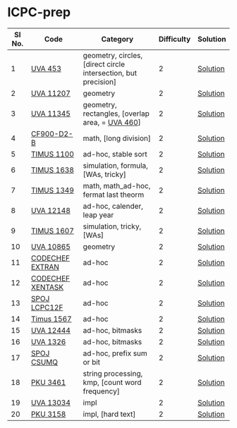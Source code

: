 # ICPC-prep
Sl No. | Code | Category | Difficulty | Solution
---|---|---|---|---
1 |[UVA 453](https://onlinejudge.org/index.php?option=onlinejudge&Itemid=8&page=show_problem&problem=394) | geometry, circles, [direct circle intersection, but precision] | 2 | [Solution](Solutions/1)
2 | [UVA 11207](https://onlinejudge.org/index.php?option=onlinejudge&Itemid=8&page=show_problem&problem=2148) | geometry | 2 | [Solution](Solutions/2)
3 | [UVA 11345](https://onlinejudge.org/index.php?option=com_onlinejudge&Itemid=8&page=show_problem&problem=2320) | geometry, rectangles, [overlap area, = [UVA 460](https://onlinejudge.org/index.php?option=onlinejudge&Itemid=8&page=show_problem&problem=401)] | 2 | [Solution](Solutions/3)
4 | [CF900-D2-B](https://codeforces.com/contest/900/problem/B) | math, [long division] | 2 | [Solution](Solutions/4)
5 | [TIMUS 1100](https://acm.timus.ru/problem.aspx?space=1&num=1100) | ad-hoc, stable sort | 2 | [Solution](Solutions/5)
6 | [TIMUS 1638](https://acm.timus.ru/problem.aspx?space=1&num=1638) | simulation, formula, [WAs, tricky] | 2 | [Solution](Solutions/6)
7 | [TIMUS 1349](https://acm.timus.ru/problem.aspx?space=1&num=1349) | math, math_ad-hoc, fermat last theorm | 2 | [Solution](Solutions/7)
8 | [UVA 12148](https://onlinejudge.org/index.php?option=onlinejudge&Itemid=8&page=show_problem&problem=3300) | ad-hoc, calender, leap year | 2 | [Solution](Solutions/8)
9 | [TIMUS 1607](https://acm.timus.ru/problem.aspx?space=1&num=1607) | simulation, tricky, [WAs] | 2 | [Solution](Solutions/9)
10 | [UVA 10865](https://onlinejudge.org/index.php?option=onlinejudge&page=show_problem&problem=1806) | geometry | 2 | [Solution](Solutions/10)
11 | [CODECHEF EXTRAN](https://www.codechef.com/problems/EXTRAN) | ad-hoc | 2 | [Solution](Solutions/11)
12 | [CODECHEF XENTASK](https://www.codechef.com/problems/XENTASK) | ad-hoc | 2 | [Solution](Solutions/12)
13 | [SPOJ LCPC12F](https://www.spoj.com/problems/LCPC12F/) | ad-hoc | 2 | [Solution](Solutions/13)
14 | [Timus 1567](https://acm.timus.ru/problem.aspx?space=1&num=1567) | ad-hoc | 2 | [Solution](Solutions/14)
15 | [UVA 12444](https://onlinejudge.org/index.php?option=onlinejudge&Itemid=8&page=show_problem&problem=3875) | ad-hoc, bitmasks | 2 | [Solution](Solutions/15)
16 | [UVA 1326](https://onlinejudge.org/index.php?option=onlinejudge&Itemid=8&page=show_problem&problem=4072) | ad-hoc, bitmasks | 2 | [Solution](Solutions/16)
17 | [SPOJ CSUMQ](https://www.spoj.com/problems/CSUMQ/) | ad-hoc, prefix sum or bit | 2 | [Solution](Solutions/17)
18 | [PKU 3461](http://poj.org/problem?id=3461) | string processing, kmp, [count word frequency] | 2 | [Solution](Solutions/18)
19 | [UVA 13034](https://onlinejudge.org/index.php?option=onlinejudge&Itemid=8&page=show_problem&problem=4932) |impl | 2 | [Solution](Solutions/19)
20 | [PKU 3158](http://poj.org/problem?id=3158) |impl, [hard text] | 2 | [Solution](Solutions/20)
